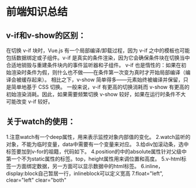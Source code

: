 # 前端知识总结
## v-if和v-show的区别：
 在切换 v-if 块时，Vue.js 有一个局部编译/卸载过程，因为 v-if 之中的模板也可能包括数据绑定或子组件。v-if 是真实的条件渲染，因为它会确保条件块在切换当中合适地销毁与重建条件块内的事件监听器和子组件。
v-if 也是惰性的：如果在初始渲染时条件为假，则什么也不做——在条件第一次变为真时才开始局部编译（编译会被缓存起来）。
相比之下，v-show 简单得多——元素始终被编译并保留，只是简单地基于 CSS 切换。
一般来说，v-if 有更高的切换消耗而 v-show 有更高的初始渲染消耗。因此，如果需要频繁切换 v-show 较好，如果在运行时条件不大可能改变 v-if 较好。

## 关于watch的使用：
1.注意watch有一个deep属性，用来表示监控对象内部值的变化。
2.watch监听的对象，不能为临时变量，data中需要有一个变量来对应。
3.给div加滚动条，选中标签要加到v-for的祖籍，代码如下。
4.position的中的absolute属性针对父级中第一个不为static属性的标签。top，height属性用来调位置和高度。
5.v-html标签一方面绑定数据，另一方面可以显示数据中的html标签。
6.inline，display:block自己暂居一行，inlineblock可以定义宽高
7.float="left", clear="left" clear="both"